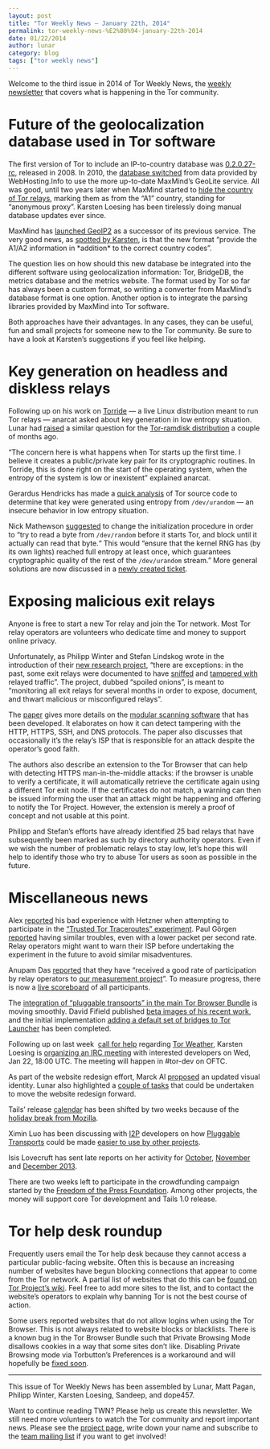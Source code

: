 ```yaml
---
layout: post
title: "Tor Weekly News — January 22th, 2014"
permalink: tor-weekly-news-%E2%80%94-january-22th-2014
date: 01/22/2014
author: lunar
category: blog
tags: ["tor weekly news"]
---
```


Welcome to the third issue in 2014 of Tor Weekly News, the [weekly newsletter](https://lists.torproject.org/cgi-bin/mailman/listinfo/tor-news) that covers what is happening in the Tor community.

# Future of the geolocalization database used in Tor software

The first version of Tor to include an IP-to-country database was [0.2.0.27-rc](https://gitweb.torproject.org/tor.git/tree/ee60a8dd), released in 2008. In 2010, the [database switched](https://gitweb.torproject.org/tor.git/commit/befcc84f) from data provided by WebHosting.Info to use the more up-to-date MaxMind’s GeoLite service. All was good, until two years later when MaxMind started to [hide the country of Tor relays](https://bugs.torproject.org/6266), marking them as from the “A1” country, standing for “anonymous proxy”. Karsten Loesing has been tirelessly doing manual database updates ever since.

MaxMind has [launched GeoIP2](http://blog.maxmind.com/2013/07/01/introducing-the-geoip2-beta/) as a successor of its previous service. The very good news, as [spotted by Karsten](https://lists.torproject.org/pipermail/tor-dev/2014-January/006080.html), is that the new format “provide the A1/A2 information in \*addition\* to the correct country codes”.

The question lies on how should this new database be integrated into the different software using geolocalization information: Tor, BridgeDB, the metrics database and the metrics website. The format used by Tor so far has always been a custom format, so writing a converter from MaxMind’s database format is one option. Another option is to integrate the parsing libraries provided by MaxMind into Tor software.

Both approaches have their advantages. In any cases, they can be useful, fun and small projects for someone new to the Tor community. Be sure to have a look at Karsten’s suggestions if you feel like helping.

# Key generation on headless and diskless relays

Following up on his work on [Torride](https://redmine.koumbit.net/projects/torride) — a live Linux distribution meant to run Tor relays — anarcat asked about key generation in low entropy situation. Lunar had [raised](http://opensource.dyc.edu/pipermail/tor-ramdisk/2013-January/000101.html) a similar question for the [Tor-ramdisk distribution](http://opensource.dyc.edu/tor-ramdisk/) a couple of months ago.

“The concern here is what happens when Tor starts up the first time. I believe it creates a public/private key pair for its cryptographic routines. In Torride, this is done right on the start of the operating system, when the entropy of the system is low or inexistent” explained anarcat.

Gerardus Hendricks has made a [quick analysis](https://lists.torproject.org/pipermail/tor-talk/2014-January/031725.html) of Tor source code to determine that key were generated using entropy from `/dev/urandom` — an insecure behavior in low entropy situation.

Nick Mathewson [suggested](https://lists.torproject.org/pipermail/tor-talk/2014-January/031773.html) to change the initialization procedure in order to “try to read a byte from `/dev/random` before it starts Tor, and block until it actually can read that byte.“ This would “ensure that the kernel RNG has (by its own lights) reached full entropy at least once, which guarantees cryptographic quality of the rest of the `/dev/urandom` stream.” More general solutions are now discussed in a [newly created ticket](https://bugs.torproject.org/10676).

# Exposing malicious exit relays

Anyone is free to start a new Tor relay and join the Tor network. Most Tor relay operators are volunteers who dedicate time and money to support online privacy.

Unfortunately, as Philipp Winter and Stefan Lindskog wrote in the introduction of their [new research project](http://www.cs.kau.se/philwint/spoiled_onions/), “there are exceptions: in the past, some exit relays were documented to have [sniffed](http://www.cs.columbia.edu/~mikepo/papers/tordecoys.raid11.pdf) and [tampered with](https://trac.torproject.org/projects/tor/wiki/doc/badRelays) relayed traffic”. The project, dubbed “spoiled onions”, is meant to “monitoring all exit relays for several months in order to expose, document, and thwart malicious or misconfigured relays”.

The [paper](http://www.cs.kau.se/philwint/spoiled_onions/techreport.pdf) gives more details on the [modular scanning software](https://github.com/NullHypothesis/exitmap) that has been developed. It elaborates on how it can detect tampering with the HTTP, HTTPS, SSH, and DNS protocols. The paper also discusses that occasionally it’s the relay’s ISP that is responsible for an attack despite the operator’s good faith.

The authors also describe an extension to the Tor Browser that can help with detecting HTTPS man-in-the-middle attacks: if the browser is unable to verify a certificate, it will automatically retrieve the certificate again using a different Tor exit node. If the certificates do not match, a warning can then be issued informing the user that an attack might be happening and offering to notify the Tor Project. However, the extension is merely a proof of concept and not usable at this point.

Philipp and Stefan’s efforts have already identified 25 bad relays that have subsequently been marked as such by directory authority operators. Even if we wish the number of problematic relays to stay low, let’s hope this will help to identify those who try to abuse Tor users as soon as possible in the future.

# Miscellaneous news

Alex [reported](https://lists.torproject.org/pipermail/tor-relays/2014-January/003620.html) his bad experience with Hetzner when attempting to participate in the [“Trusted Tor Traceroutes” experiment](https://web.engr.illinois.edu/~das17/tor-traceroute_v1.html). Paul Görgen [reported](https://lists.torproject.org/pipermail/tor-relays/2014-January/003625.html) having similar troubles, even with a lower packet per second rate. Relay operators might want to warn their ISP before undertaking the experiment in the future to avoid similar misadventures.

Anupam Das [reported](https://lists.torproject.org/pipermail/tor-relays/2014-January/003686.html) that they have “received a good rate of participation by relay operators to [our measurement project](https://web.engr.illinois.edu/~das17/tor-traceroute_v1.html)”. To measure progress, there is now a [live scoreboard](http://128.174.241.211:443/relay_scoreboard) of all participants.

The [integration of “pluggable transports” in the main Tor Browser Bundle](https://bugs.torproject.org/9444) is moving smoothly. David Fifield published [beta images of his recent work](https://gitweb.torproject.org/user/dcf/tor-browser-bundle.git/shortlog/refs/heads/3.6-beta), and the initial implementation [adding a default set of bridges to Tor Launcher](https://bugs.torproject.org/10418) has been completed.

Following up on last week  [call for help](https://lists.torproject.org/pipermail/tor-dev/2014-January/006039.html) regarding [Tor Weather](https://weather.torproject.org/), Karsten Loesing is [organizing an IRC meeting](https://lists.torproject.org/pipermail/tor-dev/2014-January/006102.html) with interested developers on Wed, Jan 22, 18:00 UTC. The meeting will happen in #tor-dev on OFTC.

As part of the website redesign effort, Marck Al [proposed](https://lists.torproject.org/pipermail/www-team/2014-January/000196.html) an updated visual identity. Lunar also highlighted a [couple of tasks](https://lists.torproject.org/pipermail/www-team/2014-January/000216.html) that could be undertaken to move the website redesign forward.

Tails’ release [calendar](https://tails.boum.org/contribute/calendar/) has been shifted by two weeks because of the [holiday break from Mozilla](https://mailman.boum.org/pipermail/tails-dev/2014-January/004757.html).

Ximin Luo has been discussing with [I2P](http://geti2p.net/) developers on how [Pluggable Transports](https://www.torproject.org/docs/pluggable-transports.html) could be made [easier to use by other projects](https://bugs.torproject.org/10629).

Isis Lovecruft has sent late reports on her activity for [October](https://lists.torproject.org/pipermail/tor-reports/2014-January/000431.html), [November](https://lists.torproject.org/pipermail/tor-reports/2014-January/000432.html) and [December 2013](https://lists.torproject.org/pipermail/tor-reports/2014-January/000433.html).

There are two weeks left to participate in the crowdfunding campaign started by the [Freedom of the Press Foundation](https://pressfreedomfoundation.org/). Among other projects, the money will support core Tor development and Tails 1.0 release.

# Tor help desk roundup

Frequently users email the Tor help desk because they cannot access a particular public-facing website. Often this is because an increasing number of websites have begun blocking connections that appear to come from the Tor network. A partial list of websites that do this can be [found on Tor Project’s wiki](https://trac.torproject.org/projects/tor/wiki/org/doc/ListOfServicesBlockingTor). Feel free to add more sites to the list, and to contact the website’s operators to explain why banning Tor is not the best course of action.

Some users reported websites that do not allow logins when using the Tor Browser. This is not always related to website blocks or blacklists. There is a known bug in the Tor Browser Bundle such that Private Browsing Mode disallows cookies in a way that some sites don’t like. Disabling Private Browsing mode via Torbutton’s Preferences is a workaround and will hopefully be [fixed soon](https://bugs.torproject.org/10569).

* * *

This issue of Tor Weekly News has been assembled by Lunar, Matt Pagan, Philipp Winter, Karsten Loesing, Sandeep, and dope457.

Want to continue reading TWN? Please help us create this newsletter. We still need more volunteers to watch the Tor community and report important news. Please see the [project page](https://trac.torproject.org/projects/tor/wiki/TorWeeklyNews), write down your name and subscribe to the [team mailing list](https://lists.torproject.org/cgi-bin/mailman/listinfo/news-team) if you want to get involved!

